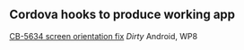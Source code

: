 Cordova hooks to produce working app
---

[CB-5634 screen orientation fix](https://issues.apache.org/jira/browse/CB-5634) *Dirty* Android, WP8
